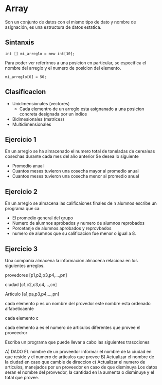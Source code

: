 # Array
Son un conjunto de datos con el mismo tipo de dato y nombre de asignación, 
es una estructura de datos estatica.

## Sintanxis
```
int [] mi_arreglo = new int[10];
```

Para poder ver referirnos a una posicion en particular, se especifica el nombre del 
arreglo y el numero de posicion del elemento.

```
mi_arreglo[0] = 50;
```

## Clasificacion

- Unidimensionales (vectores)
  - Cada elementro de un arreglo esta asignanado a una posicion concreta 
  designada por un indice
- Bidimesionales (matrices)
- Multidimensionales

## Ejercicio 1

En un arreglo se ha almacenado el numero total de toneladas de cerealeas cosechas durante cada mes del año anterior
Se desea lo siguiente
- Promedio anual  
- Cuantos meses tuvieron una cosecha mayor al promedio anual
-  Cuantos meses tuvieron una cosecha menor al promedio anual

## Ejercicio 2
En un arreglo se almacena las calificaiones finales de n alumnos escribe un programa que ca

- El promedio general del grupo
- Numero de alumnos aprobados y numero de alumnos reprobados
- Porcetanje de alumnos aprobados y reprovbados
- numero de alumnos que su calificacion fue menor o igual a 8.


## Ejercicio 3

Una compañia almacena la informacion almacena relaciona en los siguientes arreglos.

provedores
[p1,p2,p3,p4,...,pn]

ciudad
[c1,c2,c3,c4,...,cn]

Articulo
[a1,pa,p3,p4,...,pn]

cada elemento p es un nombre del provedor este nombre esta ordenado alfabeticaente

cada elemento c 

cada elemento a es el numero de articulos diferentes que provee el proveedror

Escriba un programa que puede llevar a cabo las siguientes trascciones

A) DADO EL nombre de un proveedor informar el nombre de la ciudad en que reside y el numero de articulos que provee
B) Actualizar el nombre de la ciudad en caso que cambie de direccion
c) Actualizar el numero de articulos, manejados por un proveedor en caso de que disminuya
Los datos seran el nombre del provvedor, la cantidad en la aumenta o disminuye y el total que provee. 

